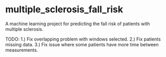 # multiple_sclerosis_fall_risk
A machine learning project for predicting the fall risk of patients with multiple sclerosis.

TODO:
1.)  Fix overlapping problem with windows selected.
2.)  Fix patients missing data.
3.)  Fix issue where some patients have more time between measurements.
